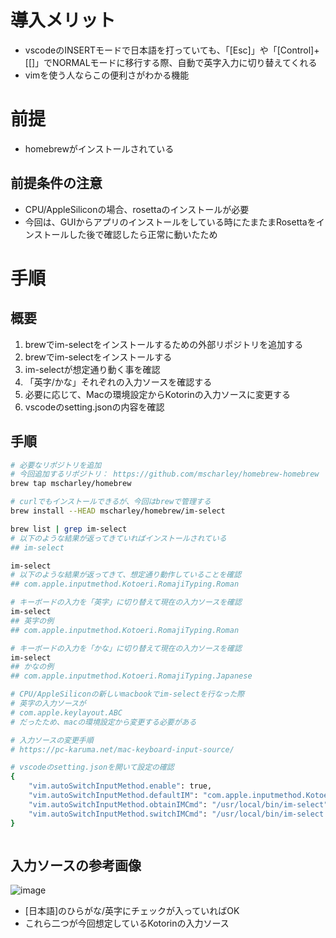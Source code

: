 # 導入メリット
- vscodeのINSERTモードで日本語を打っていても、「[Esc]」や「[Control]+[[]」でNORMALモードに移行する際、自動で英字入力に切り替えてくれる
- vimを使う人ならこの便利さがわかる機能

# 前提
- homebrewがインストールされている
## 前提条件の注意
- CPU/AppleSiliconの場合、rosettaのインストールが必要
 - 今回は、GUIからアプリのインストールをしている時にたまたまRosettaをインストールした後で確認したら正常に動いたため

# 手順
## 概要
1. brewでim-selectをインストールするための外部リポジトリを追加する
1. brewでim-selectをインストールする
1. im-selectが想定通り動く事を確認
1. 「英字/かな」それぞれの入力ソースを確認する
1. 必要に応じて、Macの環境設定からKotorinの入力ソースに変更する
1. vscodeのsetting.jsonの内容を確認

## 手順
```sh
# 必要なリポジトリを追加
# 今回追加するリポジトリ： https://github.com/mscharley/homebrew-homebrew
brew tap mscharley/homebrew

# curlでもインストールできるが、今回はbrewで管理する
brew install --HEAD mscharley/homebrew/im-select

brew list | grep im-select
# 以下のような結果が返ってきていればインストールされている
## im-select

im-select
# 以下のような結果が返ってきて、想定通り動作していることを確認
## com.apple.inputmethod.Kotoeri.RomajiTyping.Roman

# キーボードの入力を「英字」に切り替えて現在の入力ソースを確認
im-select
## 英字の例
## com.apple.inputmethod.Kotoeri.RomajiTyping.Roman

# キーボードの入力を「かな」に切り替えて現在の入力ソースを確認
im-select
## かなの例
## com.apple.inputmethod.Kotoeri.RomajiTyping.Japanese

# CPU/AppleSiliconの新しいmacbookでim-selectを行なった際
# 英字の入力ソースが
# com.apple.keylayout.ABC
# だったため、macの環境設定から変更する必要がある

# 入力ソースの変更手順
# https://pc-karuma.net/mac-keyboard-input-source/

# vscodeのsetting.jsonを開いて設定の確認
{
    "vim.autoSwitchInputMethod.enable": true,
    "vim.autoSwitchInputMethod.defaultIM": "com.apple.inputmethod.Kotoeri.RomajiTyping.Roman",
    "vim.autoSwitchInputMethod.obtainIMCmd": "/usr/local/bin/im-select",
    "vim.autoSwitchInputMethod.switchIMCmd": "/usr/local/bin/im-select {im}",
}



```

## 入力ソースの参考画像
![image](https://user-images.githubusercontent.com/45380191/136352669-6d4ec186-6cdc-4ca0-86fb-a5995f86b64e.png)
- [日本語]のひらがな/英字にチェックが入っていればOK
- これら二つが今回想定しているKotorinの入力ソース

